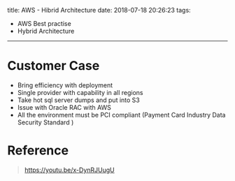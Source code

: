 title: AWS - Hibrid Architecture
date: 2018-07-18 20:26:23
tags:
- AWS Best practise
- Hybrid Architecture
---

# Customer Case

* Bring efficiency with deployment
* Single provider with capability in all regions
* Take hot sql server dumps and put into S3
* Issue with Oracle RAC with AWS
* All the environment must be PCI compliant (Payment Card Industry Data Security Standard )

# Reference

>https://youtu.be/x-DynRJUugU
